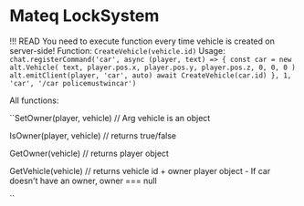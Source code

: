 # Mateq LockSystem
!!! READ
You need to execute function every time vehicle is created on server-side!
Function:
``CreateVehicle(vehicle.id)``
Usage:
      ``  chat.registerCommand('car', async (player, text) => {
            const car = new alt.Vehicle(
                text,
                player.pos.x,
                player.pos.y,
                player.pos.z,
                0,
                0,
                0
            )
           alt.emitClient(player, 'car', auto)
           await CreateVehicle(car.id)
        }, 1, 'car', '/car policemustwincar')``
       
       
All functions: 

``SetOwner(player, vehicle) // Arg vehicle is an object

IsOwner(player, vehicle) // returns true/false

GetOwner(vehicle) // returns player object

GetVehicle(vehicle) // returns vehicle id + owner player object - If car doesn't have an owner, owner === null


``
